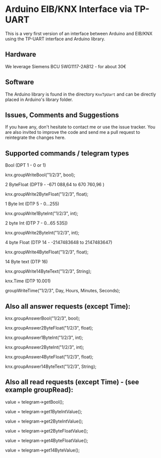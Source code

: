 Arduino EIB/KNX Interface via TP-UART
=====================================


This is a very first version of an interface between Arduino and EIB/KNX using the TP-UART interface and Arduino library.


Hardware
--------

We leverage Siemens BCU 5WG1117-2AB12 - for about 30€

Software
--------

The Arduino library is found in the directory `KnxTpUart` and can be directly placed in Arduino's library folder. 


Issues, Comments and Suggestions
--------------------------------

If you have any, don't hesitate to contact me or use the issue tracker. You are also invited to improve the code and send me a pull request to reintegrate the changes here.

Supported commands / telegram types
-----------------------------------

Bool (DPT 1 - 0 or 1)

knx.groupWriteBool("1/2/3", bool);



2 ByteFloat (DPT9 - -671 088,64 to 670 760,96 )

knx.groupWrite2ByteFloat("1/2/3", float);



1 Byte Int (DTP 5 - 0...255)

knx.groupWrite1ByteInt("1/2/3", int);



2 byte Int (DTP 7 - 0…65 535])

knx.groupWrite2ByteInt("1/2/3", int);



4 byte Float (DTP 14 - -2147483648 to 2147483647) 

knx.groupWrite4ByteFloat("1/2/3", float);



14 Byte text (DTP 16)

knx.groupWrite14ByteText("1/2/3", String);



knx.Time (DTP 10.001)

groupWriteTime("1/2/3", Day, Hours, Minutes, Seconds);



Also all answer requests (except Time):
---------------------------------------

knx.groupAnswerBool("1/2/3", bool);

knx.groupAnswer2ByteFloat("1/2/3", float);

knx.groupAnswer1ByteInt("1/2/3", int);

knx.groupAnswer2ByteInt("1/2/3", int);

knx.groupAnswer4ByteFloat("1/2/3", float);

knx.groupAnswer14ByteText("1/2/3", String);


Also all read requests (except Time) - (see example groupRead):
---------------------------------------------------------------

value = telegram->getBool();

value = telegram->get1ByteIntValue();

value = telegram->get2ByteIntValue();

value = telegram->get2ByteFloatValue();

value = telegram->get4ByteFloatValue();

value = telegram->get14ByteValue();